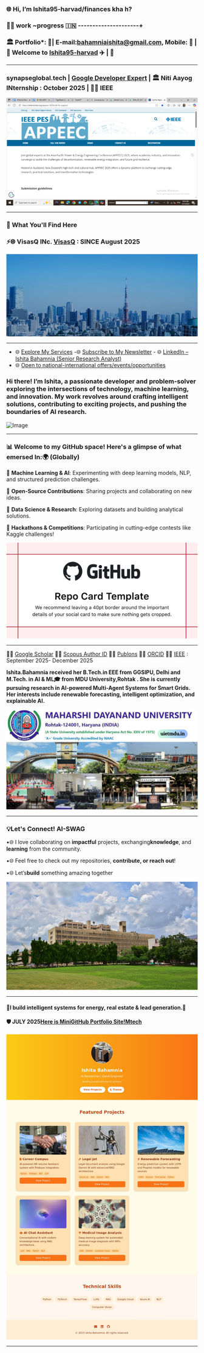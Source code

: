 
     
### 🌐 Hi, I’m Ishita95-harvad/finances kha h?

### 🎀🎀 work ~progress 🇮🇳 ---------------------+

###  🏛️ Portfolio*: 🎈|  E-mail:bahamniaishita@gmail.com, Mobile: 📱 |🧠 Welcome to [Ishita95-harvad](https://github.com/Ishita95-harvad) ✈️ |  🎈

-----------------------
###  synapseglobal.tech  | [Google Developer Expert](https://g.dev/ishitabahammnia)  |  🏛️ Niti Aayog INternship : October 2025 | 🔗🌐 IEEE   

 ![IEEE APPEEC MTECH PAPERPUBLICATION, 2025 DEC](https://github.com/Ishita95-harvad/Ishita95-harvad/blob/main/IEEE%20APPEEC%20MTECH%20PAPERPUBLICATION%2C2025%20DEC.png?raw=true)         

---------
### 🌟 What You'll Find Here 

### ⚡🌐 VisasQ INc. [VisasQ](https://corp.visasq.co.jp/en/) : SINCE August 2025 

![VisasQINc.](https://github.com/Ishita95-harvad/Ishita95-harvad/blob/main/mv-01.webp)

-------------

- 🌐 [Explore My Services](https://www.linkedin.com/services/page/942495333429368567/) -🌐 [Subscribe to My Newsletter](https://www.linkedin.com/newsletters/ishita-bahamnia-7269213550366089216/) - 🌐 [LinkedIn – Ishita Bahamnia (Senior Research Analyst)](https://www.linkedin.com/in/-ishitabahamnia-seniorresearchanalyst)
- 🌐 [Open to national-international offers/events/opportunities](https://www.india.gov.in/)

 ### Hi there! I’m Ishita, a passionate developer and problem-solver exploring the intersections of technology, machine learning, and innovation. My work revolves around crafting intelligent solutions, contributing to exciting projects, and pushing the boundaries of AI research.

![Image](https://trinitylifesciences.com/wp-content/uploads/2023/06/AIML-101-web.jpg)

  
---------

 ### 📊 Welcome to my GitHub space! Here's a glimpse of what emersed In:🌍 (Globally) 

 
🔹 **Machine Learning & AI**: Experimenting with deep learning models, NLP, and structured prediction challenges.

🔹 **Open-Source Contributions**: Sharing projects and collaborating on new ideas.

🔹 **Data Science & Research**: Exploring datasets and building analytical solutions.

🔹 **Hackathons & Competitions**: Participating in cutting-edge contests like Kaggle challenges!


![GitHub Photo](https://github.com/Ishita95-harvad/Ishita95-harvad/blob/main/repository-open-graph-template.png)

-------------

🔗🌐 [Google Scholar](https://scholar.google.com/citations?view_op=new_profile&hl=id) 🔗🌐 [Scopus Author ID](https://www.scopus.com/authid/detail.uri?authorId=XXXXXX)  🔗🌐 [Publons](https://www.webofscience.com/wos/author/record/NUQ-4268-2025)  🔗🌐 [ORCID](https://orcid.org/0009-0006-6433-0895) 🔗🌐 [IEEE](https://attend.ieee.org/appeec-2025/call-for-papers/) : September 2025- December 2025 

**Ishita.Bahamnia received her B.Tech.in EEE from GGSIPU, Delhi and M.Tech. in AI & ML🎓 from MDU University,Rohtak . She is currently pursuing research in AI-powered Multi-Agent Systems for Smart Grids. Her interests include renewable forecasting, intelligent optimization, and explainable AI.**

![Maharshi Dayanand University Campus](https://github.com/Ishita95-harvad/Ishita95-harvad/blob/main/Maharishi-Dayanand-University-SAVE-1.png)
  
-----
 
 ### 💡Let's Connect!  AI-SWAG

▪🌐 I love collaborating on **impactful** projects, exchanging**knowledge**, and **learning** from the community.

▪🌐 Feel free to check out my repositories, **contribute, or reach out**!

▪🌐 Let’s**build** something amazing together 
  
![WE0wez](https://github.com/Ishita95-harvad/Ishita95-harvad/blob/main/WE0wez.jpg?raw=true)

----

#### 🎈I build intelligent systems for energy, real estate & lead generation.🎈

#### 🛡️ JULY 2025[Here is MiniGitHub Portfolio Site!Mtech](https://github.com/Ishita95-harvad/Ishita95-harvad-Ishita-ai-portfolio.github.io) 


![MiniGitHub Portfolio Site!Mtech Screenshot](https://github.com/Ishita95-harvad/Ishita95-harvad/blob/main/ishita95-harvad-github-io-Ishita-ai-mtech-portfolio-github-io-.jpg)

--------


<!---

Ishita95-harvad/Ishita95-harvad is a ✨ special ✨ repository because its `README.md` (this file) appears on your GitHub profile.
You can click the Preview link to take a look at your changes.

--->

